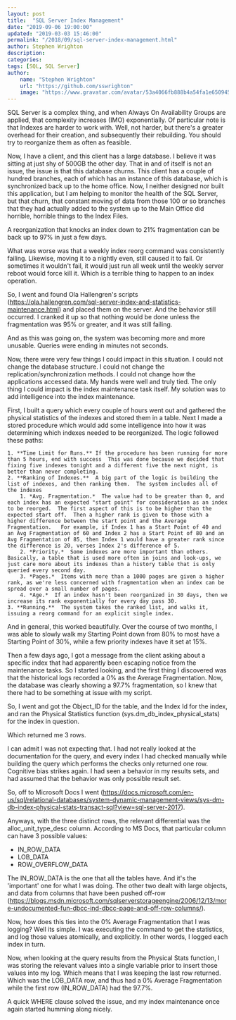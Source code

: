 ```yaml
---
layout: post
title:  "SQL Server Index Management"
date: "2019-09-06 19:00:00"
updated: "2019-03-03 15:46:00"
permalink: "/2018/09/sql-server-index-management.html"
author: Stephen Wrighton
description: 
categories: 
tags: [SQL, SQL Server]
author: 
    name: "Stephen Wrighton"
    url: "https://github.com/sswrighton"
    image: "https://www.gravatar.com/avatar/53a4066fb888b4a54fa1e650945e34a8?s=64&d=identicon&r=PG"
---
```


SQL Server is a complex thing, and when Always On Availability Groups are applied, that complexity increases (IMO) exponentially.   Of particular note is that Indexes are harder to work with. Well, not harder, but there's a greater overhead for their creation, and subsequently their rebuilding.  You should try to reorganize them as often as feasible. 

Now, I have a client, and this client has a large database. I believe it was sitting at just shy of 500GB the other day. That in and of itself is not an issue, the issue is that this database churns.  This client has a couple of hundred branches, each of which has an instance of this database, which is synchronized back up to the home office. Now, I neither designed nor built this application, but I am helping to monitor the health of the SQL Server, but that churn, that constant moving of data from those 100 or so branches that they had actually added to the system up to the Main Office did horrible, horrible things to the Index Files.  

A reorganization that knocks an index down to 21% fragmentation can be back up to 97% in just a few days. 

What was worse was that a weekly index reorg command was consistently failing.  Likewise, moving it to a nightly even, still caused it to fail. Or sometimes it wouldn't fail, it would just run all week until the weekly server reboot would force kill it.   Which is a terrible thing to happen to an index operation. 

So, I went and found Ola Hallengren's scripts (https://ola.hallengren.com/sql-server-index-and-statistics-maintenance.html) and placed them on the server.  And the behavior still occurred.  I cranked it up so that nothing would be done unless the fragmentation was 95% or greater, and it was still failing. 

And as this was going on, the system was becoming more and more unusable.  Queries were ending in minutes not seconds. 

Now, there were very few things I could impact in this situation. I could not change the database structure. I could not change the replication/synchronization methods. I could not change how the applications accessed data.  My hands were well and truly tied.  The only thing I could impact is the index maintenance task itself.  My solution was to add intelligence into the index maintenance.  

First,  I built a query which every couple of hours went out and gathered the physical statistics of the indexes and stored them in a table. Next I made a stored procedure which would add some intelligence into how it was determining which indexes needed to be reorganized. The logic followed these paths: 

	1. **Time Limit for Runs.** If the procedure has been running for more than 5 hours, end with success  This was done because we decided that fixing five indexes tonight and a different five the next night, is better than never completing. 
	2. **Ranking of Indexes.**  A big part of the logic is building the list of indexes, and then ranking them.  The system includes all of the indexes
		1. *Avg. Fragmentation.*  The value had to be greater than 0, and each index has an expected "start point" for consideration as an index to be reorged.  The first aspect of this is to be higher than the expected start off.  Then a higher rank is given to those with a higher difference between the start point and the Average Fragmentation.   For example, if Index 1 has a Start Point of 40 and an Avg Fragmentation of 60 and Index 2 has a Start Point of 80 and an Avg Fragmentation of 85, then Index 1 would have a greater rank since the difference is 20, verses Index 2's difference of 5. 
		2. *Priority.*  Some indexes are more important than others.  Basically, a table that is used more often in joins and look-ups, we just care more about its indexes than a history table that is only queried every second day. 
		3. *Pages.*  Items with more than a 1000 pages are given a higher rank, as we're less concerned with fragmentation when an index can be spread over a small number of pages. 
		4. *Age.*  If an index hasn't been reorganized in 30 days, then we increase its rank exponentially for every day pass 30.
	3. **Running.**  The system takes the ranked list, and walks it, issuing a reorg command for an explicit single index.


And in general, this worked beautifully.  Over the course of two months, I was able to slowly walk my Starting Point down from 80% to most have a Starting Point of 30%, while a few priority indexes have it set at 15%. 

Then a few days ago, I got a message from the client asking about a specific index that had apparently been escaping notice from the maintenance tasks.  So I started looking, and the first thing I discovered was that the historical logs recorded a 0% as the Average Fragmentation. Now, the database was clearly showing a 97.7% fragmentation, so I knew that there had to be something at issue with my script. 

So, I went and got the Object_ID for the table, and the Index Id for the index, and ran the Physical Statistics function (sys.dm_db_index_physical_stats) for the index in question. 

Which returned me 3 rows. 

I can admit I was not expecting that.  I had not really looked at the documentation for the query, and every index I had checked manually while building the query which performs the checks only returned one row.   Cognitive bias strikes again.  I had seen a behavior in my results sets, and had assumed that the behavior was only possible result set. 

So, off to Microsoft Docs I went (https://docs.microsoft.com/en-us/sql/relational-databases/system-dynamic-management-views/sys-dm-db-index-physical-stats-transact-sql?view=sql-server-2017).

Anyways, with the three distinct rows, the relevant differential was the alloc_unit_type_desc column.   According to MS Docs, that particular column can have 3 possible values:
- IN_ROW_DATA
- LOB_DATA
- ROW_OVERFLOW_DATA 

The IN_ROW_DATA is the one that all the tables have. And it's the 'important' one for what I was doing.  The other two dealt with large objects, and data from columns that have been pushed off-row (https://blogs.msdn.microsoft.com/sqlserverstorageengine/2006/12/13/more-undocumented-fun-dbcc-ind-dbcc-page-and-off-row-columns/). 

Now, how does this ties into the 0% Average Fragmentation that I was logging? Well its simple. I was  executing the command to get the statistics, and log those values atomically, and explicitly.  In other words, I logged each index in turn. 

Now, when looking at the query results from the Physical Stats function, I was storing the relevant values into a single variable prior to insert those values into my log.  Which means that I was keeping the last row returned.  Which was the LOB_DATA row, and thus had a 0% Average Fragmentation while the first row (IN_ROW_DATA) had the 97.7%.

A quick WHERE clause solved the issue, and my index maintenance once again started humming along nicely.